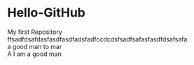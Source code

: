 # Hello-GitHub
My first Repository
ffsadfdsafdasfasdfasdfadsfadfccdcdsfsadfsafasfasdfdsafsafa  
a good man to mar  
A I am a good man
